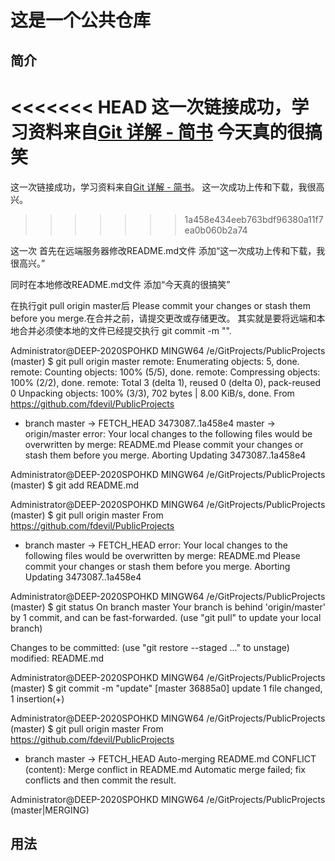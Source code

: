 # 这是一个公共仓库


## 简介
<<<<<<< HEAD
这一次链接成功，学习资料来自[Git 详解 - 简书](https://www.jianshu.com/p/382abb427ca9 "Git 详解 - 简书")
今天真的很搞笑
=======
这一次链接成功，学习资料来自[Git 详解 - 简书](https://www.jianshu.com/p/382abb427ca9 "Git 详解 - 简书")。
这一次成功上传和下载，我很高兴。
>>>>>>> 1a458e434eeb763bdf96380a11f7ea0b060b2a74

这一次 首先在远端服务器修改README.md文件
添加“这一次成功上传和下载，我很高兴。”

同时在本地修改README.md文件
添加“今天真的很搞笑”


在执行git pull origin master后 Please commit your changes or stash them before you merge.在合并之前，请提交更改或存储更改。
其实就是要将远端和本地合并必须使本地的文件已经提交执行 git commit -m "".


    
Administrator@DEEP-2020SPOHKD MINGW64 /e/GitProjects/PublicProjects (master)
$ git pull origin master
remote: Enumerating objects: 5, done.
remote: Counting objects: 100% (5/5), done.
remote: Compressing objects: 100% (2/2), done.
remote: Total 3 (delta 1), reused 0 (delta 0), pack-reused 0
Unpacking objects: 100% (3/3), 702 bytes | 8.00 KiB/s, done.
From https://github.com/fdevil/PublicProjects
 * branch            master     -> FETCH_HEAD
   3473087..1a458e4  master     -> origin/master
error: Your local changes to the following files would be overwritten by merge:
        README.md
Please commit your changes or stash them before you merge.
Aborting
Updating 3473087..1a458e4

Administrator@DEEP-2020SPOHKD MINGW64 /e/GitProjects/PublicProjects (master)
$ git add README.md

Administrator@DEEP-2020SPOHKD MINGW64 /e/GitProjects/PublicProjects (master)
$ git pull origin master
From https://github.com/fdevil/PublicProjects
 * branch            master     -> FETCH_HEAD
error: Your local changes to the following files would be overwritten by merge:
        README.md
Please commit your changes or stash them before you merge.
Aborting
Updating 3473087..1a458e4

Administrator@DEEP-2020SPOHKD MINGW64 /e/GitProjects/PublicProjects (master)
$ git status
On branch master
Your branch is behind 'origin/master' by 1 commit, and can be fast-forwarded.
  (use "git pull" to update your local branch)

Changes to be committed:
  (use "git restore --staged <file>..." to unstage)
        modified:   README.md


Administrator@DEEP-2020SPOHKD MINGW64 /e/GitProjects/PublicProjects (master)
$ git commit -m "update"
[master 36885a0] update
 1 file changed, 1 insertion(+)

Administrator@DEEP-2020SPOHKD MINGW64 /e/GitProjects/PublicProjects (master)
$ git pull origin master
From https://github.com/fdevil/PublicProjects
 * branch            master     -> FETCH_HEAD
Auto-merging README.md
CONFLICT (content): Merge conflict in README.md
Automatic merge failed; fix conflicts and then commit the result.

Administrator@DEEP-2020SPOHKD MINGW64 /e/GitProjects/PublicProjects (master|MERGING)


## 用法
